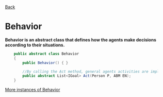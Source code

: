 [Back](/manual/Framework.md)

# Behavior
**Behavior is an abstract class that defines how the agents make decisions according to their situations.**

```C#
    public abstract class Behavior
    {
        public Behavior() { }

        //By calling the Act method, general agents activities are implemented
        public abstract List<IGoal> Act(Person P, ABM EN);
    }
```

[More instances of Behavior](/manual/_IBehav.md)
